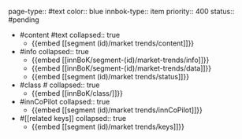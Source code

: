 page-type:: #text
color:: blue
innbok-type:: item
priority:: 400
status:: #pending

- #content #text
  collapsed:: true
	- {{embed [[segment (id)/market trends/content]]}}
- #info
  collapsed:: true
	- {{embed [[innBoK/segment-(id)/market-trends/info]]}}
	- {{embed [[innBoK/segment-(id)/market-trends/data]]}}
	- {{embed [[segment (id)/market trends/status]]}}
- #class #
  collapsed:: true
	- {{embed [[innBoK/class/]]}}
- #innCoPilot
  collapsed:: true
	- {{embed [[segment (id)/market trends/innCoPilot]]}}
- #[[related keys]]
  collapsed:: true
	- {{embed [[segment (id)/market trends/keys]]}}


